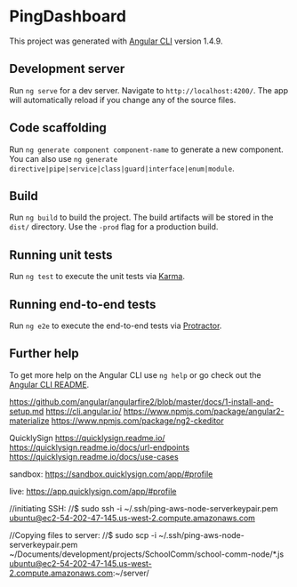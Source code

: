 # PingDashboard

This project was generated with [Angular CLI](https://github.com/angular/angular-cli) version 1.4.9.

## Development server

Run `ng serve` for a dev server. Navigate to `http://localhost:4200/`. The app will automatically reload if you change any of the source files.

## Code scaffolding

Run `ng generate component component-name` to generate a new component. You can also use `ng generate directive|pipe|service|class|guard|interface|enum|module`.

## Build

Run `ng build` to build the project. The build artifacts will be stored in the `dist/` directory. Use the `-prod` flag for a production build.

## Running unit tests

Run `ng test` to execute the unit tests via [Karma](https://karma-runner.github.io).

## Running end-to-end tests

Run `ng e2e` to execute the end-to-end tests via [Protractor](http://www.protractortest.org/).

## Further help

To get more help on the Angular CLI use `ng help` or go check out the [Angular CLI README](https://github.com/angular/angular-cli/blob/master/README.md).

https://github.com/angular/angularfire2/blob/master/docs/1-install-and-setup.md
https://cli.angular.io/
https://www.npmjs.com/package/angular2-materialize
https://www.npmjs.com/package/ng2-ckeditor


QuicklySign
https://quicklysign.readme.io/
https://quicklysign.readme.io/docs/url-endpoints
https://quicklysign.readme.io/docs/use-cases

sandbox:
  https://sandbox.quicklysign.com/app/#profile

live:
  https://app.quicklysign.com/app/#profile
  
  
//initiating SSH:
//$ sudo ssh -i ~/.ssh/ping-aws-node-serverkeypair.pem ubuntu@ec2-54-202-47-145.us-west-2.compute.amazonaws.com

//Copying files to server:
//$ sudo scp -i ~/.ssh/ping-aws-node-serverkeypair.pem ~/Documents/development/projects/SchoolComm/school-comm-node/*.js ubuntu@ec2-54-202-47-145.us-west-2.compute.amazonaws.com:~/server/

  
